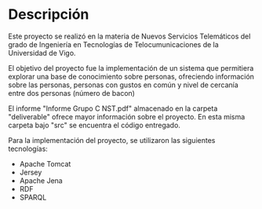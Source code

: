# Descripción

Este proyecto se realizó en la materia de Nuevos Servicios Telemáticos del grado de Ingeniería en Tecnologías de Telocumunicaciones de la Universidad de Vigo.

El objetivo del proyecto fue la implementación de un sistema que permitiera explorar una base de conocimiento sobre personas, ofreciendo información sobre las personas, personas con gustos en común y nivel de cercanía entre dos personas (número de bacon)

El informe  "Informe Grupo C NST.pdf" almacenado en la carpeta "deliverable" ofrece mayor información sobre el proyecto. En esta misma carpeta bajo "src" se encuentra el código entregado.

Para la implementación del proyecto, se utilizaron las siguientes tecnologías:

* Apache Tomcat
* Jersey
* Apache Jena
* RDF
* SPARQL